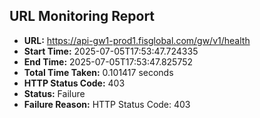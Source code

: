 ## URL Monitoring Report

- **URL:** https://api-gw1-prod1.fisglobal.com/gw/v1/health
- **Start Time:** 2025-07-05T17:53:47.724335
- **End Time:** 2025-07-05T17:53:47.825752
- **Total Time Taken:** 0.101417 seconds
- **HTTP Status Code:** 403
- **Status:** Failure
- **Failure Reason:** HTTP Status Code: 403
